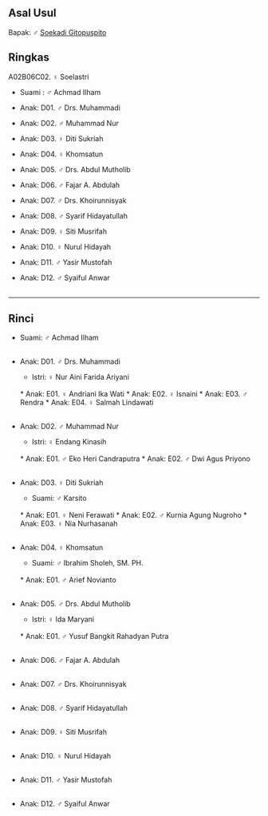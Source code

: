 ## Asal Usul

Bapak: ♂ [Soekadi Gitopuspito][up] 

## Ringkas

A02B06C02. ♀ Soelastri 
	<br/>

*	Suami : ♂ Achmad Ilham
	<br/>

*	Anak: D01. ♂ Drs. Muhammadi
*	Anak: D02. ♂ Muhammad Nur
*	Anak: D03. ♀ Diti Sukriah
*	Anak: D04. ♀ Khomsatun
*	Anak: D05. ♂ Drs. Abdul Mutholib
*	Anak: D06. ♂ Fajar A. Abdulah
*	Anak: D07. ♂ Drs. Khoirunnisyak
*	Anak: D08. ♂ Syarif Hidayatullah
*	Anak: D09. ♀ Siti Musrifah
*	Anak: D10. ♀ Nurul Hidayah
*	Anak: D11. ♂ Yasir Mustofah
*	Anak: D12. ♂ Syaiful Anwar
	<br/><br/>

-- -- --

## Rinci

*	Suami: ♂ Achmad Ilham
	<br/><br/>

*	Anak: D01. ♂ Drs. Muhammadi
	*	Istri: ♀ Nur Aini Farida Ariyani
	<br/>
	*	Anak: E01. ♀ Andriani Ika Wati 
	*	Anak: E02. ♀ Isnaini
	*	Anak: E03. ♂ Rendra
	*	Anak: E04. ♀ Salmah Lindawati
	<br/><br/>

*	Anak: D02. ♂ Muhammad Nur
	*	Istri: ♀ Endang Kinasih
	<br/>
	*	Anak: E01. ♂ Eko Heri Candraputra
	*	Anak: E02. ♂ Dwi Agus Priyono
	<br/><br/>

*	Anak: D03. ♀ Diti Sukriah
	*	Suami: ♂ Karsito
	<br/>
	*	Anak: E01. ♀ Neni Ferawati
	*	Anak: E02. ♂ Kurnia Agung Nugroho
	*	Anak: E03. ♀ Nia Nurhasanah
	<br/><br/>

*	Anak: D04. ♀ Khomsatun
	*	Suami: ♂ Ibrahim Sholeh, SM. PH.
	<br/>
	*	Anak: E01. ♂ Arief Novianto
	<br/><br/>

*	Anak: D05. ♂ Drs. Abdul Mutholib
	*	Istri: ♀ Ida Maryani
	<br/>
	*	Anak: E01. ♂ Yusuf Bangkit Rahadyan Putra
	<br/><br/>

*	Anak: D06. ♂ Fajar A. Abdulah
	<br/><br/>

*	Anak: D07. ♂ Drs. Khoirunnisyak
	<br/><br/>

*	Anak: D08. ♂ Syarif Hidayatullah
	<br/><br/>

*	Anak: D09. ♀ Siti Musrifah
	<br/><br/>

*	Anak: D10. ♀ Nurul Hidayah
	<br/><br/>

*	Anak: D11. ♂ Yasir Mustofah
	<br/><br/>

*	Anak: D12. ♂ Syaiful Anwar
	<br/><br/>

[up]: https://github.com/epsi-rns/gitodipuro/blob/master/tree/A02/B06.md
